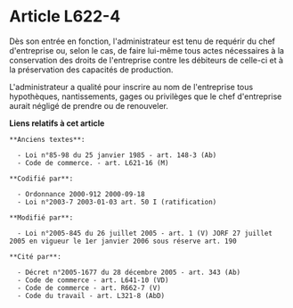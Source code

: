 # Article L622-4

Dès son entrée en fonction, l'administrateur est tenu de requérir du chef d'entreprise ou, selon le cas, de faire lui-même
tous actes nécessaires à la conservation des droits de l'entreprise contre les débiteurs de celle-ci et à la préservation des
capacités de production.

L'administrateur a qualité pour inscrire au nom de l'entreprise tous hypothèques, nantissements, gages ou privilèges que le
chef d'entreprise aurait négligé de prendre ou de renouveler.

**Liens relatifs à cet article**

	**Anciens textes**:

	  - Loi n°85-98 du 25 janvier 1985 - art. 148-3 (Ab)
	  - Code de commerce. - art. L621-16 (M)

	**Codifié par**:

	  - Ordonnance 2000-912 2000-09-18
	  - Loi n°2003-7 2003-01-03 art. 50 I (ratification)

	**Modifié par**:

	  - Loi n°2005-845 du 26 juillet 2005 - art. 1 (V) JORF 27 juillet 2005 en vigueur le 1er janvier 2006 sous réserve art. 190

	**Cité par**:

	  - Décret n°2005-1677 du 28 décembre 2005 - art. 343 (Ab)
	  - Code de commerce - art. L641-10 (VD)
	  - Code de commerce - art. R662-7 (V)
	  - Code du travail - art. L321-8 (AbD)
